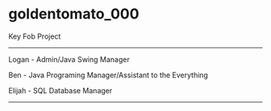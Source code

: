 # goldentomato_000
Key Fob Project
***************
Logan - Admin/Java Swing Manager

Ben - Java Programing Manager/Assistant to the Everything

Elijah - SQL Database Manager
**************


